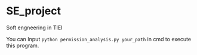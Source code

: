 # SE_project
Soft engneering in TIEI

You can Input ```python permission_analysis.py your_path``` in cmd to execute this program.
